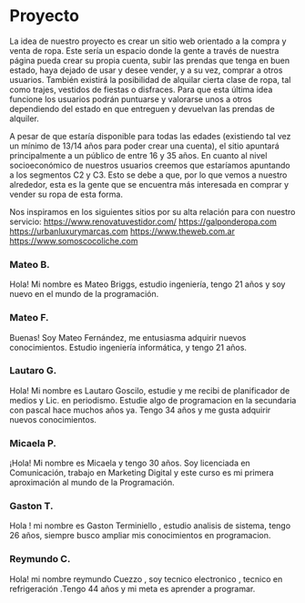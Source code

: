 # Proyecto 
La idea de nuestro proyecto es crear un sitio web orientado a la compra y venta de ropa. Este sería un espacio donde la gente a través de nuestra página pueda crear su propia cuenta, subir las prendas que tenga en buen estado, haya dejado de usar y desee vender, y a su vez, comprar a otros usuarios. También existirá la posibilidad de alquilar cierta clase de ropa, tal como trajes, vestidos de fiestas o disfraces. Para que esta última idea funcione los usuarios podrán puntuarse y valorarse unos a otros dependiendo del estado en que entreguen y devuelvan las prendas de alquiler.  

A pesar de que estaría disponible para todas las edades (existiendo tal vez un mínimo de 13/14 años para poder crear una cuenta), el sitio apuntará principalmente a un público de entre 16 y 35 años. En cuanto al nivel socioeconómico de nuestros usuarios creemos que estaríamos apuntando a los segmentos C2 y C3. Esto se debe a que, por lo que vemos a nuestro alrededor, esta es la gente que se encuentra más interesada en comprar y vender su ropa de esta forma.  

Nos inspiramos en los siguientes sitios por su alta relación para con nuestro servicio:
https://www.renovatuvestidor.com/
https://galponderopa.com
https://urbanluxurymarcas.com
https://www.theweb.com.ar
https://www.somoscocoliche.com

### Mateo B.
Hola! Mi nombre es Mateo Briggs, estudio ingeniería, tengo 21 años y soy nuevo en el mundo de la programación.

### Mateo F.
Buenas! Soy Mateo Fernández, me entusiasma adquirir nuevos conocimientos. Estudio ingeniería informática, y tengo 21 años.

### Lautaro G.
Hola! Mi nombre es Lautaro Goscilo, estudie y me recibi de planificador de medios y Lic. en periodismo. Estudie algo de programacion en la secundaria con pascal hace muchos años ya. Tengo 34 años y me gusta adquirir nuevos conocimientos. 

### Micaela P.
¡Hola! Mi nombre es Micaela y tengo 30 años. Soy licenciada en Comunicación, trabajo en Marketing Digital y este curso es mi primera aproximación al mundo de la Programación.

### Gaston T.
Hola ! mi nombre es Gaston  Terminiello , estudio analisis de sistema, tengo 26 años, siempre busco ampliar mis conocimientos en programacion. 

### Reymundo C.
Hola! mi nombre reymundo Cuezzo , soy tecnico electronico , tecnico en refrigeración .Tengo 44 años y mi meta es aprender a programar.
